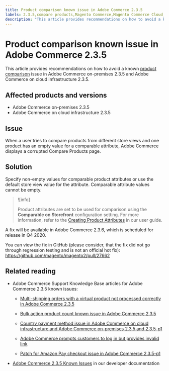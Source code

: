 ```yaml
---
title: Product comparison known issue in Adobe Commerce 2.3.5
labels: 2.3.5,compare products,Magento Commerce,Magento Commerce Cloud,known issues,product,troubleshooting,Adobe Commerce,cloud infrastructure,on-premises
description: "This article provides recommendations on how to avoid a known [product comparison](https://docs.magento.com/user-guide/marketing/product-compare.html) issue in Adobe Commerce on-premises 2.3.5 and Adobe Commerce on cloud infrastructure 2.3.5."
---
```


# Product comparison known issue in Adobe Commerce 2.3.5

This article provides recommendations on how to avoid a known [product comparison](https://docs.magento.com/user-guide/marketing/product-compare.html) issue in Adobe Commerce on-premises 2.3.5 and Adobe Commerce on cloud infrastructure 2.3.5.

## Affected products and versions

* Adobe Commerce on-premises 2.3.5
* Adobe Commerce on cloud infrastructure 2.3.5

## Issue

When a user tries to compare products from different store views and one product has an empty value for a comparable attribute, Adobe Commerce displays a corrupted Compare Products page.

## Solution

Specify non-empty values for comparable product attributes or use the default store view value for the attribute. Comparable attribute values cannot be empty.

>![info]
>
>Product attributes are set to be used for comparison using the **Comparable on Storefront** configuration setting. For more information, refer to the [Creating Product Attributes](https://docs.magento.com/user-guide/stores/attribute-product-create.html#step-4-describe-the-storefront-properties) in our user guide.

A fix will be available in Adobe Commerce 2.3.6, which is scheduled for release in Q4 2020.

You can view the fix in GitHub (please consider, that the fix did not go through regression testing and is not an official hot fix): <https://github.com/magento/magento2/pull/27662>

## Related reading

<ul><li>Adobe Commerce Support Knowledge Base articles for Adobe Commerce 2.3.5 known issues:<ul>
<li>
<p title="Multi-shipping orders with a virtual product not processed correctly in Adobe Commerce 2.3.5"><a href="https://support.magento.com/hc/en-us/articles/360044461831">Multi-shipping orders with a virtual product not processed correctly in Adobe Commerce 2.3.5</a></p>
</li>
<li><a href="https://support.magento.com/hc/en-us/articles/360044839691">Bulk action product count known issue in Adobe Commerce 2.3.5</a></li>
<li>
<p title="Country payment method issue in Adobe Commerce on cloud infrastructure and Adobe Commerce on-premises 2.3.5 and 2.3.5-p1"><a href="https://support.magento.com/hc/en-us/articles/360043955991">Country payment method issue in Adobe Commerce on cloud infrastructure and Adobe Commerce on-premises 2.3.5 and 2.3.5-p1</a></p>
</li>
<li>
<p title="Adobe Commerce prompts customers to log in but provides invalid link"><a href="https://support.magento.com/hc/en-us/articles/360043857372">Adobe Commerce prompts customers to log in but provides invalid link</a></p>
</li>
<li>
<p title="Patch for Amazon Pay checkout issue in Adobe Commerce 2.3.5-p1"><a href="https://support.magento.com/hc/en-us/articles/360042646332">Patch for Amazon Pay checkout issue in Adobe Commerce 2.3.5-p1</a></p>
</li>
</ul>
</li><li><a href="https://devdocs.magento.com/guides/v2.3/release-notes/release-notes-2-3-5-commerce.html#known-issues">Adobe Commerce 2.3.5 Known Issues</a> in our developer documentation</li></ul>